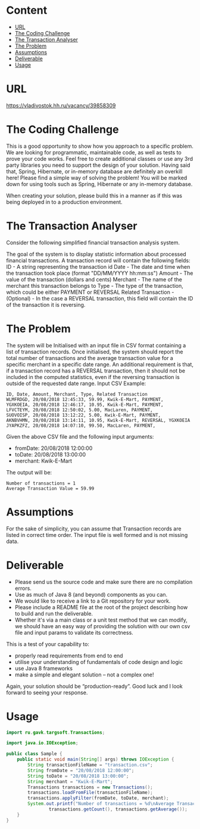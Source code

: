 # Content

- [URL](#url)
- [The Coding Challenge](#tcc)
- [The Transaction Analyser](#tta)
- [The Problem](#problem)
- [Assumptions](#assumptions)
- [Deliverable](#deliverable)
- [Usage](#usage)


# <a name = "url"></a> URL

https://vladivostok.hh.ru/vacancy/39858309


# <a name = "tcc"></a> The Coding Challenge

This is a good opportunity to show how you approach to a specific problem.
We are looking for programmatic, maintainable code, as well as tests to prove your code works. 
Feel free to create additional classes or use any 3rd party libraries you need to support the design of your solution.
Having said that, Spring, Hibernate, or in-memory database are definitely an overkill here! Please find a simple way of solving the problem! You will be marked down for using tools such as Spring, Hibernate or any in-memory database. 
 
When creating your solution, please build this in a manner as if this was being deployed in to a production environment.
 

# <a name = "tta"></a> The Transaction Analyser

Consider the following simplified financial transaction analysis system.
 
The goal of the system is to display statistic information about processed financial transactions.
A transaction record will contain the following fields:
ID - A string representing the transaction id
Date - The date and time when the transaction took place (format "DD/MM/YYYY hh:mm:ss")
Amount - The value of the transaction (dollars and cents)
Merchant - The name of the merchant this transaction belongs to
Type - The type of the transaction, which could be either PAYMENT or REVERSAL
Related Transaction - (Optional) - In the case a REVERSAL transaction, this field will contain the ID of the transaction it is reversing.


# <a name = problem></a> The Problem

The system will be Initialised with an input file in CSV format containing a list of transaction records.
Once initialised, the system should report the total number of transactions and the average transaction value for a specific merchant in a specific date range.
An additional requirement is that, if a transaction record has a REVERSAL transaction, then it should not be included in the computed statistics, even if the reversing transaction is outside of the requested date range.
Input CSV Example:
```
ID, Date, Amount, Merchant, Type, Related Transaction
WLMFRDGD, 20/08/2018 12:45:33, 59.99, Kwik-E-Mart, PAYMENT,
YGXKOEIA, 20/08/2018 12:46:17, 10.95, Kwik-E-Mart, PAYMENT,
LFVCTEYM, 20/08/2018 12:50:02, 5.00, MacLaren, PAYMENT,
SUOVOISP, 20/08/2018 13:12:22, 5.00, Kwik-E-Mart, PAYMENT,
AKNBVHMN, 20/08/2018 13:14:11, 10.95, Kwik-E-Mart, REVERSAL, YGXKOEIA
JYAPKZFZ, 20/08/2018 14:07:10, 99.50, MacLaren, PAYMENT,
```
Given the above CSV file and the following input arguments:
- fromDate: 20/08/2018 12:00:00
- toDate: 20/08/2018 13:00:00
- merchant: Kwik-E-Mart

The output will be:

```
Number of transactions = 1
Average Transaction Value = 59.99
```

 
# <a name = assumptions></a> Assumptions

For the sake of simplicity, you can assume that Transaction records are listed in correct time order.
The input file is well formed and is not missing data.


# <a name = deliverable></a> Deliverable

- Please send us the source code and make sure there are no compilation errors.
- Use as much of Java 8 (and beyond) components as you can.
- We would like to receive a link to a Git repository for your work. 
- Please include a README file at the root of the project describing how to build and run the deliverable.
- Whether it's via a main class or a unit test method that we can modify, we should have an easy way of providing the solution with our own csv file and input params to validate its correctness.

This is a test of your capability to:
- properly read requirements from end to end
- utilise your understanding of fundamentals of code design and logic
- use Java 8 frameworks
- make a simple and elegant solution – not a complex one!

Again, your solution should be “production-ready”. Good luck and I look forward to seeing your response.


# <a name = "usage"></a>  Usage

```java
import ru.gavk.targsoft.Transactions;

import java.io.IOException;

public class Sample {
    public static void main(String[] args) throws IOException {
        String transactionFileName = "transaction.csv";
        String fromDate = "20/08/2018 12:00:00";
        String toDate = "20/08/2018 13:00:00";
        String merchant = "Kwik-E-Mart";
        Transactions transactions = new Transactions();
        transactions.loadFromFile(transactionFileName);
        transactions.applyFilter(fromDate, toDate, merchant);
        System.out.printf("Number of transactions = %d\nAverage Transaction Value = %s",
                transactions.getCount(), transactions.getAverage());
    }
}
```
